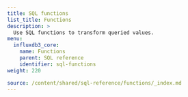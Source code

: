 ```yaml
---
title: SQL functions
list_title: Functions
description: >
  Use SQL functions to transform queried values.
menu:
  influxdb3_core:
    name: Functions
    parent: SQL reference
    identifier: sql-functions
weight: 220

source: /content/shared/sql-reference/functions/_index.md
---
```


<!-- 
The content of this page is at /content/shared/sql-reference/functions/_index.md
-->